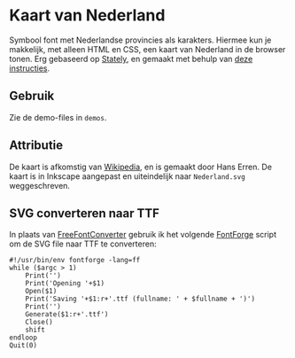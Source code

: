 # Kaart van Nederland

Symbool font met Nederlandse provincies als karakters. Hiermee kun je
makkelijk, met alleen HTML en CSS, een kaart van Nederland in de browser
tonen. Erg gebaseerd op [Stately](https://github.com/intridea/stately), en gemaakt
met behulp van [deze instructies](http://www.intridea.com/blog/2012/4/24/symbol-font).

## Gebruik

Zie de demo-files in `demos`.

## Attributie

De kaart is afkomstig van [Wikipedia](http://nl.wikipedia.org/wiki/Bestand:Karte_der_Provinzen_\(Niederlande\)_-_nl.svg),
en is gemaakt door Hans Erren. De kaart is in Inkscape aangepast en uiteindelijk naar `Nederland.svg` weggeschreven.

## SVG converteren naar TTF

In plaats van [FreeFontConverter](http://www.freefontconverter.com/)
gebruik ik het volgende [FontForge](http://fontforge.org/) script om de SVG
file naar TTF te converteren:

```
#!/usr/bin/env fontforge -lang=ff
while ($argc > 1)
    Print('')
    Print('Opening '+$1)
    Open($1)
    Print('Saving '+$1:r+'.ttf (fullname: ' + $fullname + ')')
    Print('')
    Generate($1:r+'.ttf')
    Close()
    shift
endloop
Quit(0)
```

